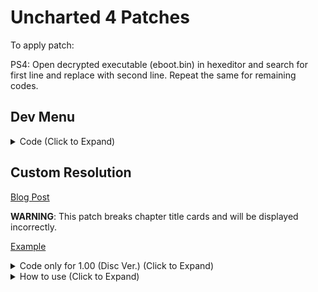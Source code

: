 # Uncharted 4 Patches

To apply patch:

PS4: Open decrypted executable (eboot.bin) in hexeditor and search for first line and replace with second line. Repeat the same for remaining codes.

## Dev Menu

<details> 
<summary>Code (Click to Expand)</summary>

```
1.00
F6 C2 01 75 34 84 C9 74 30

F6 C2 01 75 34 84 C9 75 30
```

</details>

## Custom Resolution

[Blog Post](https://illusion0001.github.io/patches/2021/04/16/u4-60fps-dream/)

**WARNING**: This patch breaks chapter title cards and will be displayed incorrectly.

[Example](https://cdn.discordapp.com/attachments/650395105479360514/832654624665763850/20210417_011904_00093533.png)

<details> 
<summary>Code only for 1.00 (Disc Ver.) (Click to Expand)</summary>

```
# framelock 0 (60fps unlock)

C7 83 E4 2F 00 00 01 00 00 00

C7 83 E4 2F 00 00 00 00 00 00

# triple buffering

C7 80 50 0C 00 00 00 00 00 00

C7 80 50 0C 00 00 01 00 00 00

# res hack

48 BA 40 06 00 00 84 03 00 00

48 BA C0 03 00 00 1C 02 00 00 # customize your resolution setting here (960x540)
                              # you may change string "Switch on/off 900p" to match your resolution change

48 BA 00 05 00 00 D0 02 00 00 # (1280x720) for Neo
```

</details>

<details> 
<summary>How to use (Click to Expand)</summary>

Install custom resolution and dev menu patch above

Open Dev Menu with L3 Touchpad Right, Go into Display -> Frame Settings

Change the following settings:

Enable Switch on/off 900p (light blue -> light red)

(Optional) Disable FPS in msgcon to hide fps statistics.

</details>
